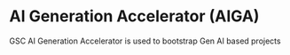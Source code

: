 # AI Generation Accelerator (AIGA)

GSC AI Generation Accelerator is used to bootstrap Gen AI based projects
